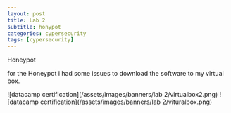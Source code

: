 ```yaml
---
layout: post
title: Lab 2
subtitle: honypot
categories: cypersecurity
tags: [cypersecurity]
---
```



Honeypot 

for the Honeypot i had some issues to download the  software to my virtual box.

![datacamp certification](/assets/images/banners/lab 2/virtualbox2.png)
![datacamp certification](/assets/images/banners/lab 2/vituralbox.png)

